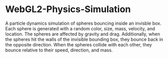 # WebGL2-Physics-Simulation

A particle dynamics simulation of spheres bouncing inside an invisble box. Each sphere is generated with a random color, size, mass, velocity, and location. The spheres are affected by gravity and drag. Additionally, when the spheres hit the walls of the invisible bounding box, they bounce back in the opposite direction. When the spheres collide with each other, they bounce relative to their speed, direction, and mass.

